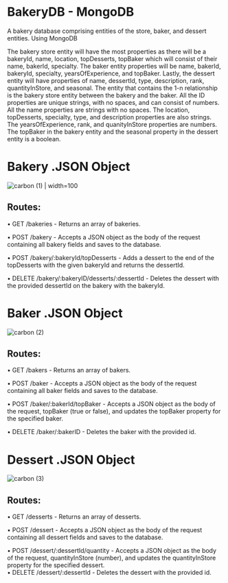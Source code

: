 # BakeryDB - MongoDB
A bakery database comprising entities of the store, baker, and dessert entities. Using MongoDB

The bakery store entity will have the most properties as there will be a bakeryId, name, location, topDesserts, topBaker which will consist of their name, bakerId, specialty. The baker entity properties will be name, bakerId, bakeryId, specialty, yearsOfExperience, and topBaker. Lastly, the dessert entity will have properties of name, dessertId, type, description, rank, quantityInStore, and seasonal. The entity that contains the 1-n relationship is the bakery store entity between the bakery and the baker. All the ID properties are unique strings, with no spaces, and can consist of numbers. All the name properties are strings with no spaces. The location, topDesserts, specialty, type, and description properties are also strings. The yearsOfExperience, rank, and quanityInStore properties are numbers. The topBaker in the bakery entity and the seasonal property in the dessert entity is a boolean. 

# Bakery .JSON Object 

![carbon (1)](https://github.com/thaovyvle/BakeryDB/assets/122627050/21200436-64e4-4ebb-bd54-92de6b3ffec9) | width=100

## Routes:

  • GET /bakeries - Returns an array of bakeries.

  • POST /bakery -  Accepts a JSON object as the body of the request containing all bakery fields and saves to the database.

  • POST /bakery/:bakeryId/topDesserts - Adds a dessert to the end of the topDesserts with the given bakeryId and returns the dessertId.

  • DELETE /bakery/:bakeryID/desserts/:dessertId - Deletes the dessert with the provided dessertId on the bakery with the bakeryId.
 

# Baker .JSON Object

![carbon (2)](https://github.com/thaovyvle/BakeryDB/assets/122627050/974ad349-ed79-4ad3-9488-32288b7fbf9f)

## Routes:

  • GET /bakers - Returns an array of bakers.

  • POST /baker -  Accepts a JSON object as the body of the request containing all baker fields and saves to the database.

  • POST /baker/:bakerId/topBaker - Accepts a JSON object as the body of the request, topBaker (true or false), and updates the topBaker property for the specified baker. 

  • DELETE /baker/:bakerID - Deletes the baker with the provided id.
 

# Dessert .JSON Object

![carbon (3)](https://github.com/thaovyvle/BakeryDB/assets/122627050/6df74fc9-7d0d-4913-a7b2-f14dc7c7a22d)

## Routes:

  • GET /desserts - Returns an array of desserts.

  • POST /dessert -  Accepts a JSON object as the body of the request containing all dessert fields and saves to the database.

  • POST /dessert/:dessertId/quantity - Accepts a JSON object as the body of the request, quantityInStore (number), and updates the quantityInStore property for the specified dessert.  
  • DELETE /dessert/:dessertId - Deletes the dessert with the provided id.
